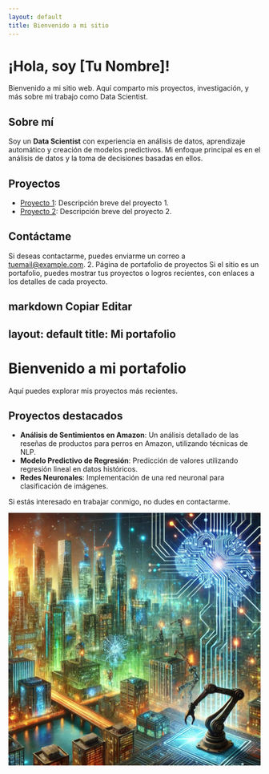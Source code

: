 ```yaml
---
layout: default
title: Bienvenido a mi sitio
---
```


# ¡Hola, soy [Tu Nombre]!

Bienvenido a mi sitio web. Aquí comparto mis proyectos, investigación, y más sobre mi trabajo como Data Scientist.

## Sobre mí

Soy un **Data Scientist** con experiencia en análisis de datos, aprendizaje automático y creación de modelos predictivos. Mi enfoque principal es en el análisis de datos y la toma de decisiones basadas en ellos.

## Proyectos

- [Proyecto 1](#): Descripción breve del proyecto 1.
- [Proyecto 2](#): Descripción breve del proyecto 2.

## Contáctame

Si deseas contactarme, puedes enviarme un correo a [tuemail@example.com](mailto:tuemail@example.com).
2. Página de portafolio de proyectos
Si el sitio es un portafolio, puedes mostrar tus proyectos o logros recientes, con enlaces a los detalles de cada proyecto.

markdown
Copiar
Editar
---
layout: default
title: Mi portafolio
---

# Bienvenido a mi portafolio

Aquí puedes explorar mis proyectos más recientes.

## Proyectos destacados

- **Análisis de Sentimientos en Amazon**: Un análisis detallado de las reseñas de productos para perros en Amazon, utilizando técnicas de NLP.
- **Modelo Predictivo de Regresión**: Predicción de valores utilizando regresión lineal en datos históricos.
- **Redes Neuronales**: Implementación de una red neuronal para clasificación de imágenes.

Si estás interesado en trabajar conmigo, no dudes en contactarme.

![ciudad de ia](/images/cityevo.jpg)

